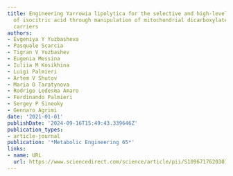 ```yaml
---
title: Engineering Yarrowia lipolytica for the selective and high-level production
  of isocitric acid through manipulation of mitochondrial dicarboxylate–tricarboxylate
  carriers
authors:
- Evgeniya Y Yuzbasheva
- Pasquale Scarcia
- Tigran V Yuzbashev
- Eugenia Messina
- Iuliia M Kosikhina
- Luigi Palmieri
- Artem V Shutov
- Maria O Taratynova
- Rodrigo Ledesma Amaro
- Ferdinando Palmieri
- Sergey P Sineoky
- Gennaro Agrimi
date: '2021-01-01'
publishDate: '2024-09-16T15:49:43.339646Z'
publication_types:
- article-journal
publication: '*Metabolic Engineering 65*'
links:
- name: URL
  url: https://www.sciencedirect.com/science/article/pii/S1096717620301671
---
```

